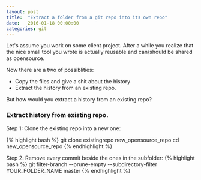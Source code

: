 ```yaml
---
layout: post
title:  "Extract a folder from a git repo into its own repo"
date:   2016-01-18 00:00:00
categories: git
---
```


Let's assume you work on some client project. After a while you realize that the nice small tool you wrote is actually reusable and can/should be shared as opensource.

Now there are a two of possiblities:

* Copy the files and give a shit about the history
* Extract the history from an existing repo.

But how would you extract a history from an existing repo?

### Extract history from existing repo.

Step 1: Clone the existing repo into a new one:

{% highlight bash %}
git clone existingrepo new_opensource_repo
cd new_opensource_repo
{% endhighlight %}

Step 2: Remove every commit beside the ones in the subfolder:
{% highlight bash %}
git filter-branch --prune-empty --subdirectory-filter YOUR_FOLDER_NAME master
{% endhighlight %}
